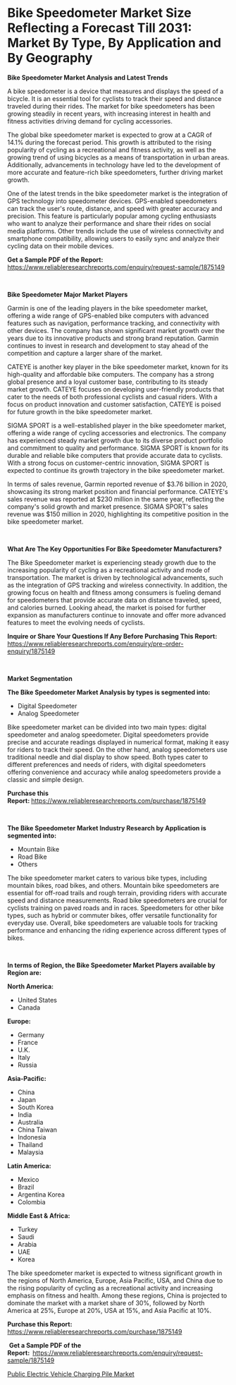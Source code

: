 <p><h1>Bike Speedometer Market Size Reflecting a Forecast Till 2031: Market By Type, By Application and By Geography</h1></p><p><strong>Bike Speedometer Market Analysis and Latest Trends</strong></p>
<p><p>A bike speedometer is a device that measures and displays the speed of a bicycle. It is an essential tool for cyclists to track their speed and distance traveled during their rides. The market for bike speedometers has been growing steadily in recent years, with increasing interest in health and fitness activities driving demand for cycling accessories.</p><p>The global bike speedometer market is expected to grow at a CAGR of 14.1% during the forecast period. This growth is attributed to the rising popularity of cycling as a recreational and fitness activity, as well as the growing trend of using bicycles as a means of transportation in urban areas. Additionally, advancements in technology have led to the development of more accurate and feature-rich bike speedometers, further driving market growth.</p><p>One of the latest trends in the bike speedometer market is the integration of GPS technology into speedometer devices. GPS-enabled speedometers can track the user's route, distance, and speed with greater accuracy and precision. This feature is particularly popular among cycling enthusiasts who want to analyze their performance and share their rides on social media platforms. Other trends include the use of wireless connectivity and smartphone compatibility, allowing users to easily sync and analyze their cycling data on their mobile devices.</p></p>
<p><strong>Get a Sample PDF of the Report:&nbsp;</strong> <a href="https://www.reliableresearchreports.com/enquiry/request-sample/1875149">https://www.reliableresearchreports.com/enquiry/request-sample/1875149</a></p>
<p>&nbsp;</p>
<p><strong>Bike Speedometer Major Market Players</strong></p>
<p><p>Garmin is one of the leading players in the bike speedometer market, offering a wide range of GPS-enabled bike computers with advanced features such as navigation, performance tracking, and connectivity with other devices. The company has shown significant market growth over the years due to its innovative products and strong brand reputation. Garmin continues to invest in research and development to stay ahead of the competition and capture a larger share of the market.</p><p>CATEYE is another key player in the bike speedometer market, known for its high-quality and affordable bike computers. The company has a strong global presence and a loyal customer base, contributing to its steady market growth. CATEYE focuses on developing user-friendly products that cater to the needs of both professional cyclists and casual riders. With a focus on product innovation and customer satisfaction, CATEYE is poised for future growth in the bike speedometer market.</p><p>SIGMA SPORT is a well-established player in the bike speedometer market, offering a wide range of cycling accessories and electronics. The company has experienced steady market growth due to its diverse product portfolio and commitment to quality and performance. SIGMA SPORT is known for its durable and reliable bike computers that provide accurate data to cyclists. With a strong focus on customer-centric innovation, SIGMA SPORT is expected to continue its growth trajectory in the bike speedometer market.</p><p>In terms of sales revenue, Garmin reported revenue of $3.76 billion in 2020, showcasing its strong market position and financial performance. CATEYE's sales revenue was reported at $230 million in the same year, reflecting the company's solid growth and market presence. SIGMA SPORT's sales revenue was $150 million in 2020, highlighting its competitive position in the bike speedometer market.</p></p>
<p>&nbsp;</p>
<p><strong>What Are The Key Opportunities For Bike Speedometer Manufacturers?</strong></p>
<p><p>The Bike Speedometer market is experiencing steady growth due to the increasing popularity of cycling as a recreational activity and mode of transportation. The market is driven by technological advancements, such as the integration of GPS tracking and wireless connectivity. In addition, the growing focus on health and fitness among consumers is fueling demand for speedometers that provide accurate data on distance traveled, speed, and calories burned. Looking ahead, the market is poised for further expansion as manufacturers continue to innovate and offer more advanced features to meet the evolving needs of cyclists.</p></p>
<p><strong>Inquire or Share Your Questions If Any Before Purchasing This Report:</strong> <a href="https://www.reliableresearchreports.com/enquiry/pre-order-enquiry/1875149">https://www.reliableresearchreports.com/enquiry/pre-order-enquiry/1875149</a></p>
<p>&nbsp;</p>
<p><strong>Market Segmentation</strong></p>
<p><strong>The Bike Speedometer Market Analysis by types is segmented into:</strong></p>
<p><ul><li>Digital Speedometer</li><li>Analog Speedometer</li></ul></p>
<p><p>Bike speedometer market can be divided into two main types: digital speedometer and analog speedometer. Digital speedometers provide precise and accurate readings displayed in numerical format, making it easy for riders to track their speed. On the other hand, analog speedometers use traditional needle and dial display to show speed. Both types cater to different preferences and needs of riders, with digital speedometers offering convenience and accuracy while analog speedometers provide a classic and simple design.</p></p>
<p><strong>Purchase this Report:&nbsp;</strong><a href="https://www.reliableresearchreports.com/purchase/1875149">https://www.reliableresearchreports.com/purchase/1875149</a></p>
<p>&nbsp;</p>
<p><strong>The Bike Speedometer Market Industry Research by Application is segmented into:</strong></p>
<p><ul><li>Mountain Bike</li><li>Road Bike</li><li>Others</li></ul></p>
<p><p>The bike speedometer market caters to various bike types, including mountain bikes, road bikes, and others. Mountain bike speedometers are essential for off-road trails and rough terrain, providing riders with accurate speed and distance measurements. Road bike speedometers are crucial for cyclists training on paved roads and in races. Speedometers for other bike types, such as hybrid or commuter bikes, offer versatile functionality for everyday use. Overall, bike speedometers are valuable tools for tracking performance and enhancing the riding experience across different types of bikes.</p></p>
<p>&nbsp;</p>
<p><strong>In terms of Region, the Bike Speedometer Market Players available by Region are:</strong></p>
<p>
    <p> <strong> North America: </strong>
        <ul>
            <li>United States</li>
            <li>Canada</li>
        </ul>
        </p> 
    <p> <strong> Europe: </strong>
        <ul>
            <li>Germany</li>
            <li>France</li>
            <li>U.K.</li>
            <li>Italy</li>
            <li>Russia</li>
        </ul>
        </p> 
    <p> <strong> Asia-Pacific: </strong>
        <ul>
            <li>China</li>
            <li>Japan</li>
            <li>South Korea</li>
            <li>India</li>
            <li>Australia</li>
            <li>China Taiwan</li>
            <li>Indonesia</li>
            <li>Thailand</li>
            <li>Malaysia</li>
        </ul>
        </p> 
    <p> <strong> Latin America: </strong>
        <ul>
            <li>Mexico</li>
            <li>Brazil</li>
            <li>Argentina Korea</li>
            <li>Colombia</li>
        </ul>
        </p> 
    <p> <strong> Middle East & Africa: </strong>
        <ul>
            <li>Turkey</li>
            <li>Saudi</li>
            <li>Arabia</li>
            <li>UAE</li>
            <li>Korea</li>
        </ul>
    </p>
    </p>
<p><p>The bike speedometer market is expected to witness significant growth in the regions of North America, Europe, Asia Pacific, USA, and China due to the rising popularity of cycling as a recreational activity and increasing emphasis on fitness and health. Among these regions, China is projected to dominate the market with a market share of 30%, followed by North America at 25%, Europe at 20%, USA at 15%, and Asia Pacific at 10%.</p></p>
<p><strong>Purchase this Report: </strong><a href="https://www.reliableresearchreports.com/purchase/1875149">https://www.reliableresearchreports.com/purchase/1875149</a></p>
<p>&nbsp;<strong>Get a Sample PDF of the Report:&nbsp;&nbsp;</strong><a href="https://www.reliableresearchreports.com/enquiry/request-sample/1875149">https://www.reliableresearchreports.com/enquiry/request-sample/1875149</a></p>
<p><strong></strong></p>
<p><p><a href="https://glittery-fuchsia-86a.notion.site/Decoding-the-Public-Electric-Vehicle-Charging-Pile-Market-A-Deep-Dive-into-the-Latest-Market-Trends-ed5fd8c6e78f46d9bfa5dc51621a5fd3">Public Electric Vehicle Charging Pile Market</a></p></p>
